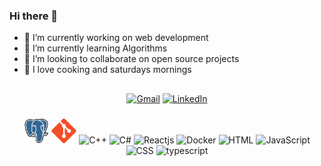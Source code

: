### Hi there 👋


<!--
**kaline/kaline** is a ✨ _special_ ✨ repository because its `README.md` (this file) appears on your GitHub profile.

Here are some ideas to get you started
-->


- 🔭 I’m currently working on web development
- 🌱 I’m currently learning Algorithms
- 👯 I’m looking to collaborate on open source projects
- 🤔 I love cooking and saturdays mornings

##

<div align="center">
  <a href="mailto:mesquitabfkaline@gmail.com"><img src="https://img.shields.io/badge/-Gmail-%23EA4335?style=for-the-badge&logo=gmail&logoColor=white" alt="Gmail"></a>
  <a href="www.linkedin.com/in/kalinemesquita" target="_blank"><img src="https://img.shields.io/badge/-LinkedIn-%230077B5?style=for-the-badge&logo=linkedin&logoColor=white" alt="LinkedIn"/></a>
</div>

###

<div align="center">
  <img height="40" src="https://raw.githubusercontent.com/devicons/devicon/master/icons/postgresql/postgresql-original.svg" alt="PostgreSQL" title="PostgreSQL" />
  <img height="40" src="https://raw.githubusercontent.com/devicons/devicon/master/icons/git/git-plain.svg" alt="Git" title="Git" />
  <img height="40" src="https://cdn.jsdelivr.net/gh/devicons/devicon/icons/cplusplus/cplusplus-line.svg" alt="C++" title="C++"/>
  <img height="40" src="https://cdn.jsdelivr.net/gh/devicons/devicon/icons/csharp/csharp-line.svg" alt="C#" title="C#" />
  <img height="40" src="https://cdn.jsdelivr.net/gh/devicons/devicon/icons/reactjs/reactjs-original.svg" alt="Reactjs" title="Reactjs" />
  <img height="40" src="https://cdn.jsdelivr.net/gh/devicons/devicon/icons/docker/docker-plain.svg" alt="Docker" title="Docker" />
  <img height="40" src="https://cdn.jsdelivr.net/gh/devicons/devicon/icons/html5/html5-plain.svg" alt="HTML" title="HTML" />
  <img height="40" src="https://cdn.jsdelivr.net/gh/devicons/devicon/icons/javascript/javascript-plain.svg" alt="JavaScript" title="JavaScript" />          
  <img height="40" src="https://cdn.jsdelivr.net/gh/devicons/devicon/icons/css3/css3-plain.svg" alt="CSS" title="CSS" />             
  <img height="40" src="https://cdn.jsdelivr.net/gh/devicons/devicon/icons/typescript/typescript-plain.svg" alt="typescript" title="typescript"/>
          
</div>


